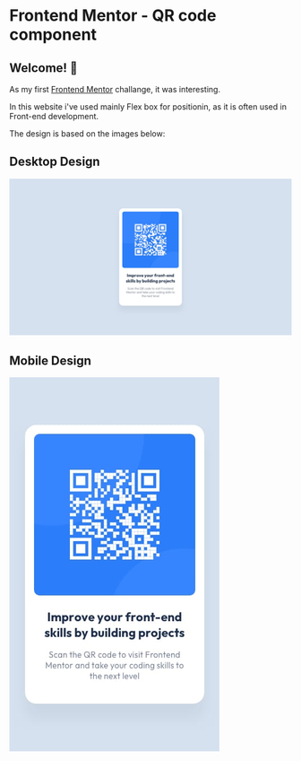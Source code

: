 # Frontend Mentor - QR code component

## Welcome! 👋

As my first [Frontend Mentor](https://www.frontendmentor.io) challange, it was interesting.

In this website i've used mainly Flex box for positionin, as it is often used in Front-end development.

The design is based on the images below:


## Desktop Design 
![Desktop Design](./design/desktop-design.jpg)


## Mobile Design
![Mobile Design](./design/mobile-design.jpg)